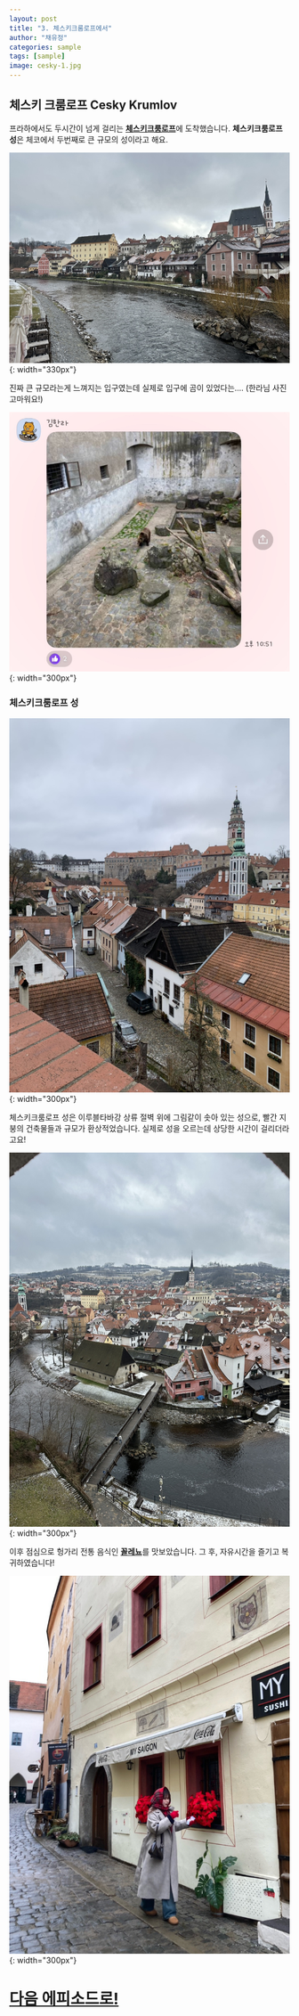 ```yaml
---
layout: post
title: "3. 체스키크룸로프에서"
author: "채유정"
categories: sample
tags: [sample]
image: cesky-1.jpg
---
```


## 체스키 크룸로프 Cesky Krumlov

프라하에서도 두시간이 넘게 걸리는 [**체스키크룸로프**](https://travel.naver.com/overseas/CZCKR274688/city/summary)에 도착했습니다. **체스키크룸로프 성**은 체코에서 두번째로 큰 규모의 성이라고 해요.

![이미지](/assets/img/cesky-3.jpg "체스키크룸로프"){: width="330px"}

진짜 큰 규모라는게 느껴지는 입구였는데 실제로 입구에 곰이 있었다는....
(한라님 사진 고마워요!)

![이미지](/assets/img/cesky-2.jpg "곰"){: width="300px"}

### 체스키크룸로프 성

![이미지](/assets/img/cesky-4.jpg "성"){: width="300px"}

체스키크룸로프 성은 이루블타바강 상류 절벽 위에 그림같이 솟아 있는 성으로, 빨간 지붕의 건축물들과 규모가 환상적었습니다. 실제로 성을 오르는데 상당한 시간이 걸리더라고요!

![이미지](/assets/img/cesky-5.jpg "성풍경"){: width="300px"}

이후 점심으로 헝가리 전통 음식인 [**꼴레뇨**](https://y2ll5wxxx.github.io/cz-qggole)를 맛보았습니다. 그 후, 자유시간을 즐기고 복귀하였습니다!

![이미지](/assets/img/cesky-6.jpg "자유시간"){: width="300px"}

# [다음 에피소드로!](https://y2ll5wxxx.github.io/at-hal)
